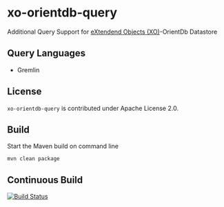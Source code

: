 xo-orientdb-query
=================

Additional Query Support for [eXtendend Objects (XO)](https://github.com/buschmais/extended-objects)-OrientDb Datastore

Query Languages
---------------

* Gremlin


License
-------

``xo-orientdb-query`` is contributed under Apache License 2.0.

Build
-----

Start the Maven build on command line

    mvn clean package

Continuous Build
----------------

[![Build Status](https://secure.travis-ci.org/BluWings/xo-orientdb-query.png)](http://travis-ci.org/BluWings/xo-orientdb-query)
